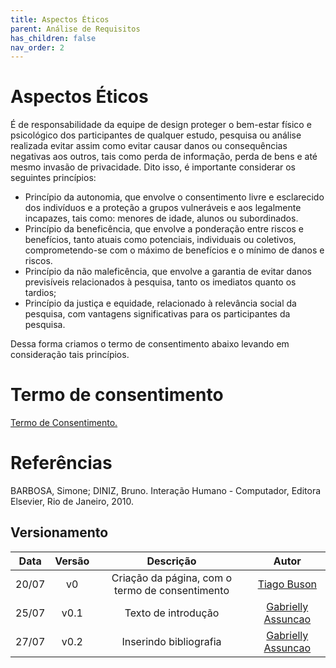 ```yaml
---
title: Aspectos Éticos
parent: Análise de Requisitos
has_children: false
nav_order: 2
---
```

# Aspectos Éticos
É de responsabilidade da equipe de design proteger o bem-estar físico e psicológico dos participantes
de qualquer estudo, pesquisa ou análise realizada evitar assim como evitar causar danos ou consequências
negativas aos outros, tais como perda de informação, perda de bens e até mesmo invasão de privacidade. Dito isso, é importante considerar os seguintes princípios:

- Princípio da autonomia, que envolve o consentimento livre e esclarecido dos indivíduos e a proteção a grupos vulneráveis e aos legalmente incapazes, tais como: menores de idade, alunos ou subordinados. 
- Princípio da beneficência, que envolve a ponderação entre riscos e benefícios, tanto atuais como potenciais, individuais ou coletivos, comprometendo-se com o máximo de benefícios e o mínimo de danos e riscos. 
- Princípio da não maleficência, que envolve a garantia de evitar danos previsíveis relacionados à
pesquisa, tanto os imediatos quanto os tardios;
- Princípio da justiça e equidade, relacionado à relevância social da pesquisa, com vantagens
significativas para os participantes da pesquisa.

Dessa forma criamos o termo de consentimento abaixo levando em consideração tais princípios.
# Termo de consentimento

[Termo de Consentimento.](https://github.com/Interacao-Humano-Computador/2022.1-Prefeitura_Joao_Pessoa/blob/main/docs/assets/Termo_de_Consentimento.pdf)

# Referências

BARBOSA, Simone; DINIZ, Bruno. Interação Humano - Computador, Editora Elsevier, Rio de Janeiro, 2010.
## Versionamento

| Data  | Versão |                    Descrição                    |    Autor    |
|:-----:|:------:|:-----------------------------------------------:|:-----------:|
| 20/07 |   v0   | Criação da página, com o termo de consentimento | [Tiago Buson]() |
| 25/07 |   v0.1   | Texto de introdução| [Gabrielly Assuncao](https://github.com/GabriellyAssuncao)  |
| 27/07 |   v0.2   | Inserindo bibliografia| [Gabrielly Assuncao](https://github.com/GabriellyAssuncao)  |
